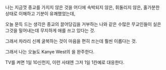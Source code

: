 >
나는 지금껏 종교를 가지지 않은 것을 어디에 속박되지 않은, 휘둘리지 않은, 홀가분한 상태로 이해하고 기분이 유쾌했었는데,

오늘 문득 드는 생각은 종교의 끌어당김을 거부하는 나와 같은 수많은 무교인들이 실은 그것을 밀어내는데 무지하게 애를 쓰고 있다는 것.

그래서 차라리 신께 굴복하는 것이 마음을 편히 쓰는데 훨씬 이롭다는 것. 

그래서 나는 오늘도 Kanye West의 <JESUS IS KING>을 완주한다. 

TV를 켜면 1일 10신천지, 이런 사태엔 그저 1일 1칸예로 대응한다.
